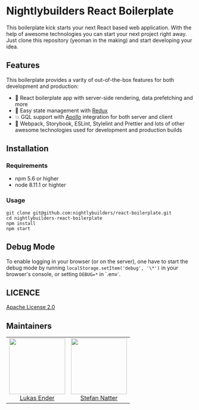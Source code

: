 # Nightlybuilders React Boilerplate

This boilerplate kick starts your next React based web application. With the
help of awesome technologies you can start your next project right away. Just
clone this repository (yeoman in the making) and start developing your idea.

## Features

This boilerplate provides a varity of out-of-the-box features for both development
and production:

* :tada: React boilerplate app with server-side rendering, data prefetching and more
* :twisted_rightwards_arrows: Easy state management with [Redux](https://redux.js.org/)
* :boom: GQL support with [Apollo](https://www.apollographql.com/docs/react/)
  integration for both server and client
* :rocket: Webpack, Storybook, ESLint, Stylelint and Prettier and lots of other
  awesome technologies used for development and production builds

## Installation

### Requirements

* npm 5.6 or higher
* node 8.11.1 or highter

### Usage

```
git clone git@github.com:nightlybuilders/react-boilerplate.git
cd nightlybuilders-react-boilerplate
npm install
npm start
```

## Debug Mode

To enable logging in your browser (or on the server), one have to start the debug
mode by running `localStorage.setItem('debug', '\*')` in your browser's console,
or setting `DEBUG=*` in ´.env`.

## LICENCE

[Apache License 2.0](LICENCE)

## Maintainers

<table>
  <tbody>
    <tr>
      <td align="center">
        <a href="https://github.com/lumannnn">
          <img width="150" height="150" src="https://github.com/lumannnn.png?v=3&s=150">
          </br>
          Lukas Ender
        </a>
      </td>
      <td align="center">
        <a href="https://github.com/natterstefan">
          <img width="150" height="150" src="https://github.com/natterstefan.png?v=3&s=150">
          </br>
          Stefan Natter
        </a>
      </td>
    </tr>
  <tbody>
</table>
